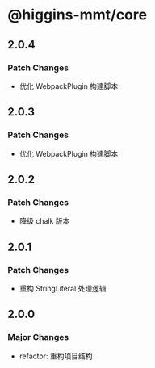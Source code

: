 # @higgins-mmt/core

## 2.0.4

### Patch Changes

- 优化 WebpackPlugin 构建脚本

## 2.0.3

### Patch Changes

- 优化 WebpackPlugin 构建脚本

## 2.0.2

### Patch Changes

- 降级 chalk 版本

## 2.0.1

### Patch Changes

- 重构 StringLiteral 处理逻辑

## 2.0.0

### Major Changes

- refactor: 重构项目结构
